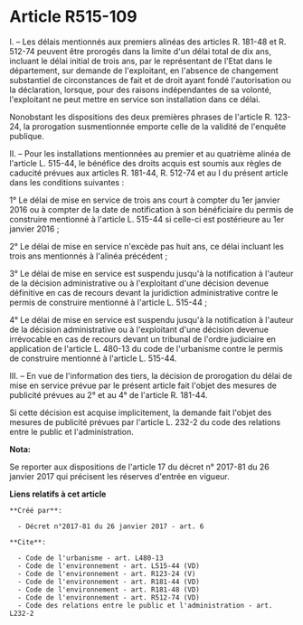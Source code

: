 # Article R515-109

I. – Les délais mentionnés aux premiers alinéas des articles R. 181-48 et R. 512-74 peuvent être prorogés dans la limite d'un
délai total de dix ans, incluant le délai initial de trois ans, par le représentant de l'Etat dans le département, sur
demande de l'exploitant, en l'absence de changement substantiel de circonstances de fait et de droit ayant fondé
l'autorisation ou la déclaration, lorsque, pour des raisons indépendantes de sa volonté, l'exploitant ne peut mettre en
service son installation dans ce délai.

Nonobstant les dispositions des deux premières phrases de l'article R. 123-24, la prorogation susmentionnée emporte celle de
la validité de l'enquête publique.

II. – Pour les installations mentionnées au premier et au quatrième alinéa de l'article L. 515-44, le bénéfice des droits
acquis est soumis aux règles de caducité prévues aux articles R. 181-44, R. 512-74 et au I du présent article dans les
conditions suivantes :

1° Le délai de mise en service de trois ans court à compter du 1er janvier 2016 ou à compter de la date de notification à son
bénéficiaire du permis de construire mentionné à l'article L. 515-44 si celle-ci est postérieure au 1er janvier 2016 ;

2° Le délai de mise en service n'excède pas huit ans, ce délai incluant les trois ans mentionnés à l'alinéa précédent ;

3° Le délai de mise en service est suspendu jusqu'à la notification à l'auteur de la décision administrative ou à
l'exploitant d'une décision devenue définitive en cas de recours devant la juridiction administrative contre le permis de
construire mentionné à l'article L. 515-44 ;

4° Le délai de mise en service est suspendu jusqu'à la notification à l'auteur de la décision administrative ou à
l'exploitant d'une décision devenue irrévocable en cas de recours devant un tribunal de l'ordre judiciaire en application de
l'article L. 480-13 du code de l'urbanisme contre le permis de construire mentionné à l'article L. 515-44.

III. – En vue de l'information des tiers, la décision de prorogation du délai de mise en service prévue par le présent
article fait l'objet des mesures de publicité prévues au 2° et au 4° de l'article R. 181-44.

Si cette décision est acquise implicitement, la demande fait l'objet des mesures de publicité prévues par l'article L. 232-2
du code des relations entre le public et l'administration.

**Nota:**

Se reporter aux dispositions de l'article 17 du décret n° 2017-81 du 26 janvier 2017 qui précisent les réserves d'entrée en
vigueur.

**Liens relatifs à cet article**

	**Créé par**:

	  - Décret n°2017-81 du 26 janvier 2017 - art. 6

	**Cite**:

	  - Code de l'urbanisme - art. L480-13
	  - Code de l'environnement - art. L515-44 (VD)
	  - Code de l'environnement - art. R123-24 (V)
	  - Code de l'environnement - art. R181-44 (VD)
	  - Code de l'environnement - art. R181-48 (VD)
	  - Code de l'environnement - art. R512-74 (VD)
	  - Code des relations entre le public et l'administration - art. L232-2
